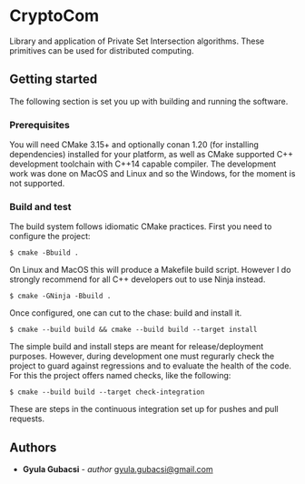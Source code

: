 # CryptoCom

Library and application of Private Set Intersection algorithms. These primitives can be used for distributed computing.

## Getting started

The following section is set you up with building and running the software.

### Prerequisites 

You will need CMake 3.15+ and optionally conan 1.20 (for installing dependencies) installed for your platform, as well as CMake supported C++ development toolchain with C++14 capable compiler. The development work was done on MacOS and Linux and so the Windows, for the moment is not supported.

### Build and test

The build system follows idiomatic CMake practices. First you need to configure the project:

```
$ cmake -Bbuild .
```

On Linux and MacOS this will produce a Makefile build script. However I do strongly recommend for all C++ developers out to use Ninja instead.

```
$ cmake -GNinja -Bbuild .
```

Once configured, one can cut to the chase: build and install it.

```
$ cmake --build build && cmake --build build --target install
```

The simple build and install steps are meant for release/deployment purposes. However, during development one must regurarly check the project to guard against regressions and to evaluate the health of the code. For this the project offers named checks, like the following:

```
$ cmake --build build --target check-integration
```

These are steps in the continuous integration set up for pushes and pull requests.


## Authors

* **Gyula Gubacsi** - *author* <gyula.gubacsi@gmail.com>